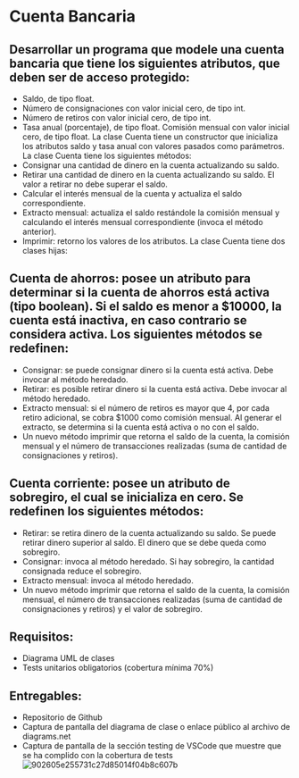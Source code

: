 # Cuenta Bancaria
 ## Desarrollar un programa que modele una cuenta bancaria que tiene los siguientes atributos, que deben ser de acceso protegido:
  -  Saldo, de tipo float.
  -  Número de consignaciones con valor inicial cero, de tipo int.
  -  Número de retiros con valor inicial cero, de tipo int.
  -  Tasa anual (porcentaje), de tipo float.
Comisión mensual con valor inicial cero, de tipo float.
La clase Cuenta tiene un constructor que inicializa los atributos saldo y tasa anual con valores pasados como parámetros. La clase Cuenta tiene los siguientes métodos:
   -   Consignar una cantidad de dinero en la cuenta actualizando su saldo.
   -   Retirar una cantidad de dinero en la cuenta actualizando su saldo. El valor a retirar no debe superar el saldo.
   -   Calcular el interés mensual de la cuenta y actualiza el saldo correspondiente.
   -   Extracto mensual: actualiza el saldo restándole la comisión mensual y calculando el interés mensual correspondiente (invoca el método anterior).
   -   Imprimir: retorno los valores de los atributos.
La clase Cuenta tiene dos clases hijas:

 ## Cuenta de ahorros: posee un atributo para determinar si la cuenta de ahorros está activa (tipo boolean). Si el saldo es menor a $10000, la cuenta está inactiva, en caso contrario se considera activa. Los siguientes métodos se redefinen:
   -  Consignar: se puede consignar dinero si la cuenta está activa. Debe invocar al método heredado.
   -  Retirar: es posible retirar dinero si la cuenta está activa. Debe invocar al método heredado.
   -  Extracto mensual: si el número de retiros es mayor que 4, por cada retiro adicional, se cobra $1000 como comisión mensual. Al generar el extracto, se determina si la cuenta está activa o no con el saldo.
   -  Un nuevo método imprimir que retorna el saldo de la cuenta, la comisión mensual y el número de transacciones realizadas (suma de cantidad de consignaciones y retiros).
 ## Cuenta corriente: posee un atributo de sobregiro, el cual se inicializa en cero. Se redefinen los siguientes métodos:
  -  Retirar: se retira dinero de la cuenta actualizando su saldo. Se puede retirar dinero superior al saldo. El dinero que se debe queda como sobregiro.
  -  Consignar: invoca al método heredado. Si hay sobregiro, la cantidad consignada reduce el sobregiro.
  -  Extracto mensual: invoca al método heredado.
  -  Un nuevo método imprimir que retorna el saldo de la cuenta, la comisión mensual, el número de transacciones realizadas (suma de cantidad de consignaciones y retiros) y el valor de sobregiro.
 ## Requisitos:
  -  Diagrama UML de clases
  -  Tests unitarios obligatorios (cobertura mínima 70%)
 ## Entregables:
  -  Repositorio de Github
  -  Captura de pantalla del diagrama de clase o enlace público al archivo de diagrams.net
  -  Captura de pantalla de la sección testing de VSCode que muestre que se ha complido con la cobertura de tests
![902605e255731c27d85014f04b8c607b](https://github.com/user-attachments/assets/dc160d98-02a0-4299-b56b-040344c540cb)
